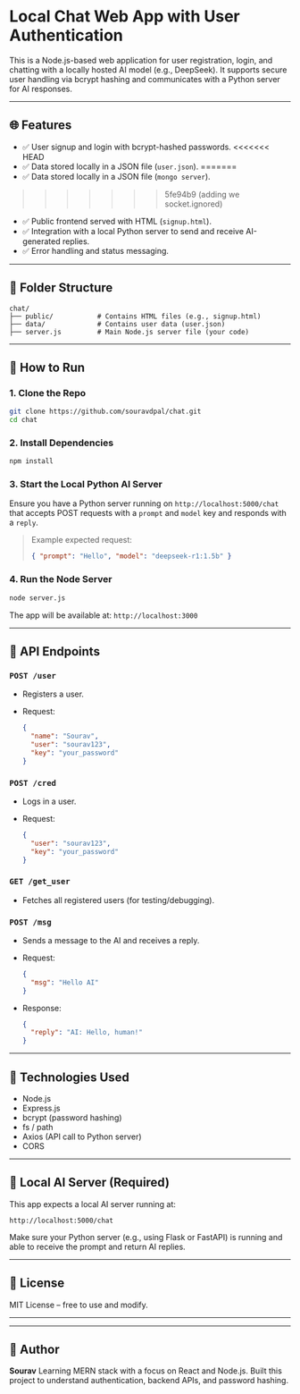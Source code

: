 # Local Chat Web App with User Authentication

This is a Node.js-based web application for user registration, login, and chatting with a locally hosted AI model (e.g., DeepSeek). It supports secure user handling via bcrypt hashing and communicates with a Python server for AI responses.

---

## 🌐 Features

* ✅ User signup and login with bcrypt-hashed passwords.
<<<<<<< HEAD
* ✅ Data stored locally in a JSON file (`user.json`).
=======
* ✅ Data stored locally in a JSON file (`mongo server`).
>>>>>>> 5fe94b9 (adding we socket.ignored)
* ✅ Public frontend served with HTML (`signup.html`).
* ✅ Integration with a local Python server to send and receive AI-generated replies.
* ✅ Error handling and status messaging.

---

## 📁 Folder Structure

```
chat/
├── public/           # Contains HTML files (e.g., signup.html)
├── data/             # Contains user data (user.json)
├── server.js         # Main Node.js server file (your code)
```

---

## 🚀 How to Run

### 1. Clone the Repo

```bash
git clone https://github.com/souravdpal/chat.git
cd chat
```

### 2. Install Dependencies

```bash
npm install
```

### 3. Start the Local Python AI Server

Ensure you have a Python server running on `http://localhost:5000/chat` that accepts POST requests with a `prompt` and `model` key and responds with a `reply`.

> Example expected request:
>
> ```json
> { "prompt": "Hello", "model": "deepseek-r1:1.5b" }
> ```

### 4. Run the Node Server

```bash
node server.js
```

The app will be available at:
`http://localhost:3000`

---

## 🔐 API Endpoints

### `POST /user`

* Registers a user.
* Request:

  ```json
  {
    "name": "Sourav",
    "user": "sourav123",
    "key": "your_password"
  }
  ```

### `POST /cred`

* Logs in a user.
* Request:

  ```json
  {
    "user": "sourav123",
    "key": "your_password"
  }
  ```

### `GET /get_user`

* Fetches all registered users (for testing/debugging).

### `POST /msg`

* Sends a message to the AI and receives a reply.
* Request:

  ```json
  {
    "msg": "Hello AI"
  }
  ```
* Response:

  ```json
  {
    "reply": "AI: Hello, human!"
  }
  ```

---

## 🔧 Technologies Used

* Node.js
* Express.js
* bcrypt (password hashing)
* fs / path
* Axios (API call to Python server)
* CORS

---

## 🧠 Local AI Server (Required)

This app expects a local AI server running at:

```
http://localhost:5000/chat
```

Make sure your Python server (e.g., using Flask or FastAPI) is running and able to receive the prompt and return AI replies.

---

## 📄 License

MIT License – free to use and modify.

---

---

## 👤 Author

**Sourav**
Learning MERN stack with a focus on React and Node.js.
Built this project to understand authentication, backend APIs, and password hashing.
